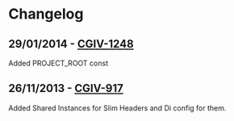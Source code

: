 Changelog
=========

29/01/2014 - [CGIV-1248](https://channelgrabber.atlassian.net/browse/CGIV-1248)
------------------------
Added PROJECT_ROOT const

26/11/2013 - [CGIV-917](https://channelgrabber.atlassian.net/browse/CGIV-917)
------------------------

Added Shared Instances for Slim Headers and Di config for them.
